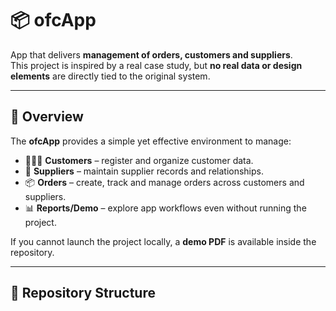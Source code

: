 # 📦 ofcApp

App that delivers **management of orders, customers and suppliers**.  
This project is inspired by a real case study, but **no real data or design elements** are directly tied to the original system.

---

## 🚀 Overview

The **ofcApp** provides a simple yet effective environment to manage:

- 🧑‍🤝‍🧑 **Customers** – register and organize customer data.  
- 🏢 **Suppliers** – maintain supplier records and relationships.  
- 📦 **Orders** – create, track and manage orders across customers and suppliers.  
- 📊 **Reports/Demo** – explore app workflows even without running the project.  

If you cannot launch the project locally, a **demo PDF** is available inside the repository.

---

## 📂 Repository Structure

